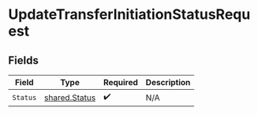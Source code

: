 # UpdateTransferInitiationStatusRequest


## Fields

| Field                                                 | Type                                                  | Required                                              | Description                                           |
| ----------------------------------------------------- | ----------------------------------------------------- | ----------------------------------------------------- | ----------------------------------------------------- |
| `Status`                                              | [shared.Status](../../../pkg/models/shared/status.md) | :heavy_check_mark:                                    | N/A                                                   |
